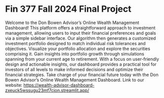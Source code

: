 # Fin 377 Fall 2024 Final Project
Welcome to the Don Bowen Advisor’s Online Wealth Management Dashboard! This platform offers a straightforward approach to investment management, allowing users to input their financial preferences and goals via a simple sidebar interface. Our algorithm then generates a customized investment portfolio designed to match individual risk tolerances and objectives. Visualize your portfolio allocation and explore the securities comprising it. Gain insights into portfolio growth through simulations spanning from your current age to retirement. With a focus on user-friendly design and actionable insights, our dashboard provides a practical tool for investors of all levels to make informed decisions and optimize their financial strategies. Take charge of your financial future today with the Don Bowen Advisor’s Online Wealth Management Dashboard.
Link to our website: https://wealth-advisor-dashboard-zxeuck5wssugu23mf7cjon.streamlit.app/

